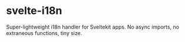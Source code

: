 # svelte-i18n
Super-lightweight i18n handler for Sveltekit apps. No async imports, no extraneous functions, tiny size.
